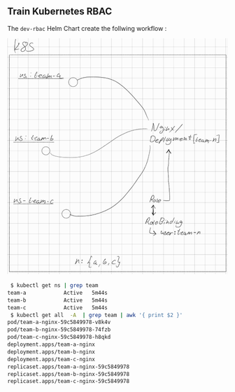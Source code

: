 



## Train Kubernetes RBAC
The `dev-rbac` Helm Chart create the follwing workflow :


![ScreenShot](screenshots/k8s-rbac-demo.png.jpg)






```bash
 $ kubectl get ns | grep team
team-a            Active   5m44s
team-b            Active   5m44s
team-c            Active   5m44s
 $ kubectl get all  -A  | grep team | awk '{ print $2 }'
pod/team-a-nginx-59c5849978-v8k4v
pod/team-b-nginx-59c5849978-74fzb
pod/team-c-nginx-59c5849978-h8qkd
deployment.apps/team-a-nginx
deployment.apps/team-b-nginx
deployment.apps/team-c-nginx
replicaset.apps/team-a-nginx-59c5849978
replicaset.apps/team-b-nginx-59c5849978
replicaset.apps/team-c-nginx-59c5849978
```




